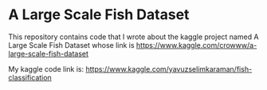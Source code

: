 # A Large Scale Fish Dataset
This repository contains code that I wrote about the kaggle project named A Large Scale Fish Dataset whose link is https://www.kaggle.com/crowww/a-large-scale-fish-dataset

My kaggle code link is: https://www.kaggle.com/yavuzselimkaraman/fish-classification
